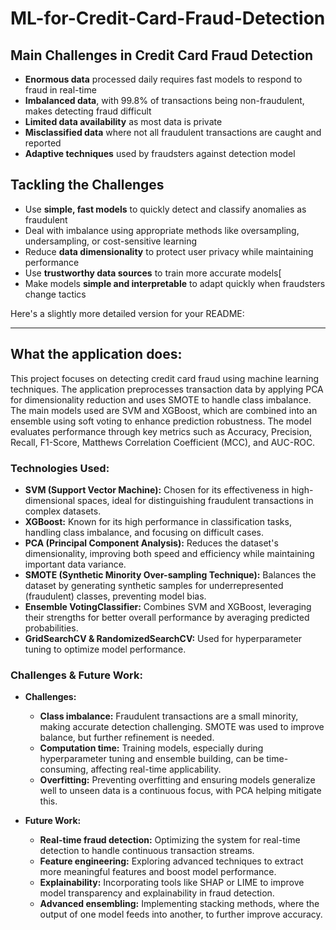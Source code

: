 # ML-for-Credit-Card-Fraud-Detection

## Main Challenges in Credit Card Fraud Detection

- **Enormous data** processed daily requires fast models to respond to fraud in real-time
- **Imbalanced data**, with 99.8% of transactions being non-fraudulent, makes detecting fraud difficult
- **Limited data availability** as most data is private
- **Misclassified data** where not all fraudulent transactions are caught and reported
- **Adaptive techniques** used by fraudsters against detection model

## Tackling the Challenges

- Use **simple, fast models** to quickly detect and classify anomalies as fraudulent
- Deal with imbalance using appropriate methods like oversampling, undersampling, or cost-sensitive learning
- Reduce **data dimensionality** to protect user privacy while maintaining performance
- Use **trustworthy data sources** to train more accurate models[
- Make models **simple and interpretable** to adapt quickly when fraudsters change tactics

Here's a slightly more detailed version for your README:

---

## What the application does:

This project focuses on detecting credit card fraud using machine learning techniques. The application preprocesses transaction data by applying PCA for dimensionality reduction and uses SMOTE to handle class imbalance. The main models used are SVM and XGBoost, which are combined into an ensemble using soft voting to enhance prediction robustness. The model evaluates performance through key metrics such as Accuracy, Precision, Recall, F1-Score, Matthews Correlation Coefficient (MCC), and AUC-ROC.

### Technologies Used:
- **SVM (Support Vector Machine):** Chosen for its effectiveness in high-dimensional spaces, ideal for distinguishing fraudulent transactions in complex datasets.
- **XGBoost:** Known for its high performance in classification tasks, handling class imbalance, and focusing on difficult cases.
- **PCA (Principal Component Analysis):** Reduces the dataset's dimensionality, improving both speed and efficiency while maintaining important data variance.
- **SMOTE (Synthetic Minority Over-sampling Technique):** Balances the dataset by generating synthetic samples for underrepresented (fraudulent) classes, preventing model bias.
- **Ensemble VotingClassifier:** Combines SVM and XGBoost, leveraging their strengths for better overall performance by averaging predicted probabilities.
- **GridSearchCV & RandomizedSearchCV:** Used for hyperparameter tuning to optimize model performance.

### Challenges & Future Work:
- **Challenges:**
  - **Class imbalance:** Fraudulent transactions are a small minority, making accurate detection challenging. SMOTE was used to improve balance, but further refinement is needed.
  - **Computation time:** Training models, especially during hyperparameter tuning and ensemble building, can be time-consuming, affecting real-time applicability.
  - **Overfitting:** Preventing overfitting and ensuring models generalize well to unseen data is a continuous focus, with PCA helping mitigate this.

- **Future Work:**
  - **Real-time fraud detection:** Optimizing the system for real-time detection to handle continuous transaction streams.
  - **Feature engineering:** Exploring advanced techniques to extract more meaningful features and boost model performance.
  - **Explainability:** Incorporating tools like SHAP or LIME to improve model transparency and explainability in fraud detection.
  - **Advanced ensembling:** Implementing stacking methods, where the output of one model feeds into another, to further improve accuracy.


